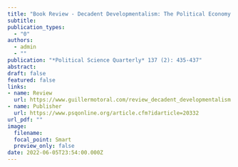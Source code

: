 ```yaml
---
title: "Book Review - Decadent Developmentalism: The Political Economy of Democratic Brazil, by Taylor, Matthew M. New York, Cambridge University Press, 2020"
subtitle: 
publication_types:
  - "0"
authors:
  - admin
  - ""
publication: "*Political Science Quarterly* 137 (2): 435-437"
abstract: 
draft: false
featured: false
links:
- name: Review
  url: https://www.guillermotoral.com/review_decadent_developmentalism.pdf
- name: Publisher
  url: https://www.psqonline.org/article.cfm?idarticle=20332
url_pdf: ""
image:
  filename: 
  focal_point: Smart
  preview_only: false
date: 2022-06-05T23:54:00.000Z
---
```

